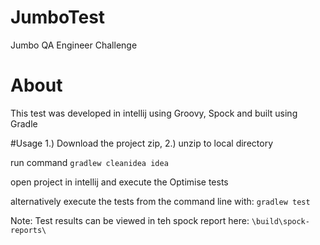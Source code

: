 # JumboTest
Jumbo QA Engineer Challenge

# About
This test was developed in intellij using Groovy, Spock and built using Gradle


#Usage
1.) Download the project zip, 
2.) unzip to local directory

run command 
``gradlew cleanidea idea``

open project in intellij and execute the Optimise tests

alternatively execute the tests from the command line with:
``gradlew test``
 
 Note: Test results can be viewed in teh spock report here:
``\build\spock-reports\``
